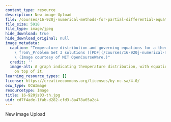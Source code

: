 ```yaml
---
content_type: resource
description: New image Upload
file: /courses/16-920j-numerical-methods-for-partial-differential-equations-sma-5212-spring-2003/cd7f4ade1fabd282cfd38a478a65a2c4_16-920js03-th.jpg
file_size: 5918
file_type: image/jpeg
hide_download: true
hide_download_original: null
image_metadata:
  caption: "Temperature distribution and governing equations for a thermal fin, adapted\
    \ from\_Problem Set 3 solutions ([PDF](/courses/16-920j-numerical-methods-for-partial-differential-equations-sma-5212-spring-2003/resources/ps3sol)).\
    \ (Image courtesy of MIT OpenCourseWare.)"
  credit: ''
  image-alt: A graph indicating themperature distribution, with equations overlaid
    on top of it.
learning_resource_types: []
license: https://creativecommons.org/licenses/by-nc-sa/4.0/
ocw_type: OCWImage
resourcetype: Image
title: 16-920js03-th.jpg
uid: cd7f4ade-1fab-d282-cfd3-8a478a65a2c4
---
```

New image Upload